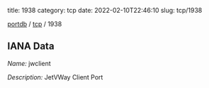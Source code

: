 title: 1938
category: tcp
date: 2022-02-10T22:46:10
slug: tcp/1938

[portdb](/) / [tcp](/category/tcp.html) / 1938


## IANA Data

_Name:_ jwclient

_Description:_ JetVWay Client Port

